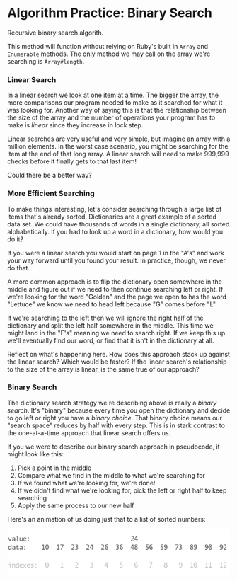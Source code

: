 # Algorithm Practice: Binary Search

Recursive binary search algorith.

This method will function without relying on Ruby's built in `Array` and `Enumerable` methods.  The only method we may call on the array we're searching is `Array#length`.


### Linear Search

In a linear search we look at one item at a time. The bigger the array, the more comparisons our program needed to make as it searched for what it was looking for. Another way of saying this is that the relationship between the size of the array and the number of operations your program has to make is _linear_ since they increase in lock step.

Linear searches are very useful and very simple, but imagine an array with a million elements. In the worst case scenario, you might be searching for the item at the end of that long array. A linear search will need to make 999,999 checks before it finally gets to that last item!

Could there be a better way?

### More Efficient Searching

To make things interesting, let's consider searching through a large list of items that's already sorted. Dictionaries are a great example of a sorted data set. We could have thousands of words in a single dictionary, all sorted alphabetically. If you had to look up a word in a dictionary, how would you do it?

If you were a linear search you would start on page 1 in the "A's" and work your way forward until you found your result. In practice, though, we never do that.

A more common approach is to flip the dictionary open somewhere in the middle and figure out if we need to then continue searching left or right. If we're looking for the word "Golden" and the page we open to has the word "Lettuce" we know we need to head left because "G" comes before "L".

If we're searching to the left then we will ignore the right half of the dictionary and split the left half somewhere in the middle. This time we might land in the "F's" meaning we need to search right. If we keep this up we'll eventually find our word, or find that it isn't in the dictionary at all.

Reflect on what's happening here. How does this approach stack up against the linear search? Which would be faster? If the linear search's relationship to the size of the array is linear, is the same true of our approach?

### Binary Search

The dictionary search strategy we're describing above is really a _binary search_. It's "binary" because every time you open the dictionary and decide to go left or right you have a _binary choice_. That binary choice means our "search space" reduces by half with every step. This is in stark contrast to the one-at-a-time approach that linear search offers us.

If you we were to describe our binary search approach in pseudocode, it might look like this:

 1. Pick a point in the middle
 1. Compare what we find in the middle to what we're searching for
 1. If we found what we're looking for, we're done!
 1. If we didn't find what we're looking for, pick the left or right half to keep searching
 1. Apply the same process to our new half

Here's an animation of us doing just that to a list of sorted numbers:

![binary search animation](readme-assets/binary-search.gif)

